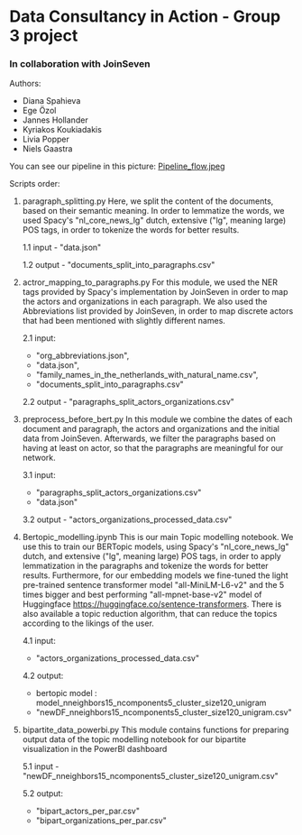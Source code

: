 # Data Consultancy in Action - Group 3 project

### In collaboration with JoinSeven

Authors:
* Diana Spahieva
* Ege Özol
* Jannes Hollander
* Kyriakos Koukiadakis
* Livia Popper
* Niels Gaastra

You can see our pipeline in this picture: [Pipeline_flow.jpeg](https://github.com/liviapopper/jads_DCiA2023_group3/blob/pipeline/Pipeline_flow.jpeg)

Scripts order:

1. paragraph_splitting.py
Here, we split the content of the documents, based on their semantic meaning. In order to lemmatize the words, we used Spacy's "nl_core_news_lg" dutch, extensive ("lg", meaning large) POS tags, in order to tokenize the words for better results.

	1.1 input - "data.json"

	1.2 output - "documents_split_into_paragraphs.csv"

2. actror_mapping_to_paragraphs.py
For this module, we used the NER tags provided by Spacy's implementation by JoinSeven in order to map the actors and organizations in each paragraph. We also used the Abbreviations list provided by JoinSeven, in order to map discrete actors that had been mentioned with slightly different names.

	2.1 input:
	- "org_abbreviations.json",
	- "data.json",
	- "family_names_in_the_netherlands_with_natural_name.csv",
	- "documents_split_into_paragraphs.csv"

	2.2 output - "paragraphs_split_actors_organizations.csv"

3. preprocess_before_bert.py
In this module we combine the dates of each document and paragraph, the actors and organizations and the initial data from JoinSeven. Afterwards, we filter the paragraphs based on having at least on actor, so that the paragraphs are meaningful for our network.

	3.1 input:
	- "paragraphs_split_actors_organizations.csv"
	- "data.json"

	3.2 output - "actors_organizations_processed_data.csv"

4. Bertopic_modelling.ipynb
This is our main Topic modelling notebook. We use this to train our BERTopic models, using Spacy's "nl_core_news_lg" dutch, and extensive ("lg", meaning large) POS tags, in order to apply lemmatization in the paragraphs and tokenize the words for better results. Furthermore, for our embedding models we fine-tuned the light pre-trained sentence transformer model "all-MiniLM-L6-v2" and the 5 times bigger and best performing "all-mpnet-base-v2" model of Huggingface https://huggingface.co/sentence-transformers. There 
is also available a topic reduction algorithm, that can reduce the topics according to the likings of the user.

	4.1 input:
	- "actors_organizations_processed_data.csv"

	4.2 output:
	- bertopic model : model_nneighbors15_ncomponents5_cluster_size120_unigram
	- "newDF_nneighbors15_ncomponents5_cluster_size120_unigram.csv"

5. bipartite_data_powerbi.py
This module contains functions for preparing output data of the topic modelling notebook for our bipartite visualization in the PowerBI dashboard

	5.1 input - "newDF_nneighbors15_ncomponents5_cluster_size120_unigram.csv"

	5.2 output:
	- "bipart_actors_per_par.csv"
	- "bipart_organizations_per_par.csv"

